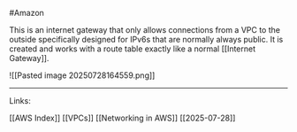 #Amazon 

This is an internet gateway that only allows connections from a VPC to the outside specifically designed for IPv6s that are normally always public. It is created and works with a route table exactly like a normal [[Internet Gateway]]. 

![[Pasted image 20250728164559.png]]

---
Links:

[[AWS Index]]
[[VPCs]]
[[Networking in AWS]]
[[2025-07-28]]
